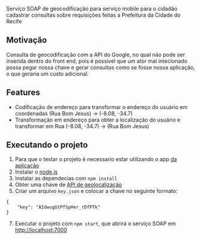 Serviço SOAP de geocodificação para serviço mobile para o cidadão cadastrar consultas sobre requisições feitas a Prefeitura da Cidade do Recife

## Motivação 
Consulta de geocodificação com a API do Google, no qual não pode ser inserida dentro do front end, pois é possivel que um ator mal intecionado possa pegar nossa chave e gerar consultas como se fosse nossa aplicação, o que geraria um custo adicional.


## Features

* Codificação de endereço para transformar o endereço do usuário em coordenadas (Rua Bom Jesus) -> (-8.08, -34.7)
* Transformação em endereço para obter a localização do usuário e transformar em Rua (-8.08, -34.7) -> (Rua Bom Jesus)

## Executando o projeto 

1. Para que o testar o projeto é necessario estar utilizando o app [da aplicação](https://github.com/JampaUchoa/cityhelper-app)
2. Instalar o [node.js](https://nodejs.org/en/)
3. Instalar as dependecias com `npm install`
4. Obter uma chave de [API de geolocalização](https://console.developers.google.com/apis/credentials)
5. Criar um arquivo `key.json` e colocar a chave no seguinte formato: 
```
{
    "key": "AIdwugGtPfSpHer_rDfPTk"
}
```
7. Executar o projeto com `npm start`, que abrirá o serviço SOAP em [http://localhost:7000](http://localhost:7000)

